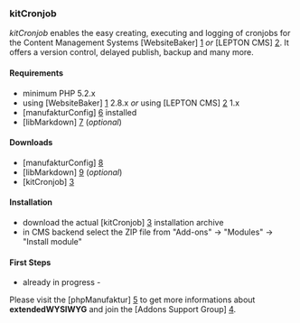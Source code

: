 ### kitCronjob

_kitCronjob_ enables the easy creating, executing and logging of cronjobs for the Content Management Systems [WebsiteBaker] [1] _or_ [LEPTON CMS] [2]. It offers a version control, delayed publish, backup and many more. 

#### Requirements

* minimum PHP 5.2.x
* using [WebsiteBaker] [1] 2.8.x _or_ using [LEPTON CMS] [2] 1.x
* [manufakturConfig] [6] installed
* [libMarkdown] [7] (_optional_)

#### Downloads

* [manufakturConfig] [8]
* [libMarkdown] [9] (_optional_)
* [kitCronjob] [3]

#### Installation

* download the actual [kitCronjob] [3] installation archive
* in CMS backend select the ZIP file from "Add-ons" -> "Modules" -> "Install module"

#### First Steps

- already in progress -

Please visit the [phpManufaktur] [5] to get more informations about **extendedWYSIWYG** and join the [Addons Support Group] [4].

[1]: http://websitebaker2.org "WebsiteBaker Content Management System"
[2]: http://lepton-cms.org "LEPTON CMS"
[3]: https://addons.phpmanufaktur.de/download.php?file=kitCronjob "Download kitCronjob"
[4]: https://phpmanufaktur.de/support "Addons Support Group"
[5]: https://phpmanufaktur.de
[6]: https://addons.phpmanufaktur.de/manufakturConfig "Read more about manufakturConfig"
[7]: https://addons.phpmanufaktur.de/libMarkdown "Read more about libMarkdown"
[8]: https://addons.phpmanufaktur.de/download.php?file=manufakturConfig "Download manufakturConfig"
[9]: https://addons.phpmanufaktur.de/download.php?file=libMarkdown "Download libMarkdown"
